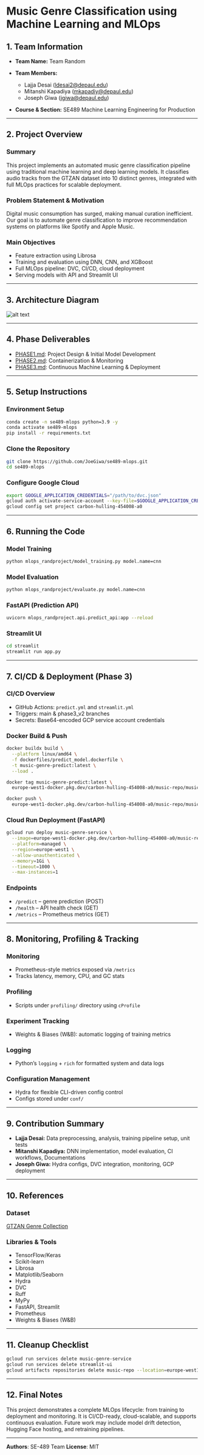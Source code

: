 # Music Genre Classification using Machine Learning and MLOps

## 1. Team Information

* **Team Name:** Team Random
* **Team Members:**

  * Lajja Desai ([ldesai2@depaul.edu](mailto:ldesai2@depaul.edu))
  * Mitanshi Kapadiya ([mkapadiy@depaul.edu](mailto:mkapadiy@depaul.edu))
  * Joseph Giwa ([jgiwa@depaul.edu](mailto:jgiwa@depaul.edu))
* **Course & Section:** SE489 Machine Learning Engineering for Production

---

## 2. Project Overview

### Summary

This project implements an automated music genre classification pipeline using traditional machine learning and deep learning models. It classifies audio tracks from the GTZAN dataset into 10 distinct genres, integrated with full MLOps practices for scalable deployment.

### Problem Statement & Motivation

Digital music consumption has surged, making manual curation inefficient. Our goal is to automate genre classification to improve recommendation systems on platforms like Spotify and Apple Music.

### Main Objectives

* Feature extraction using Librosa
* Training and evaluation using DNN, CNN, and XGBoost
* Full MLOps pipeline: DVC, CI/CD, cloud deployment
* Serving models with API and Streamlit UI

---

## 3. Architecture Diagram

![alt text](https://github.com/JoeGiwa/se489-mlops/blob/main/img_1.jpeg)

---

## 4. Phase Deliverables

* [PHASE1.md](https://github.com/JoeGiwa/se489-mlops/blob/main/PHASE1.md): Project Design & Initial Model Development
* [PHASE2.md](https://github.com/JoeGiwa/se489-mlops/blob/main/PHASE2.md): Containerization & Monitoring
* [PHASE3.md](https://github.com/JoeGiwa/se489-mlops/blob/main/PHASE3.md): Continuous Machine Learning & Deployment

---

## 5. Setup Instructions

### Environment Setup

```bash
conda create -n se489-mlops python=3.9 -y
conda activate se489-mlops
pip install -r requirements.txt
```

### Clone the Repository

```bash
git clone https://github.com/JoeGiwa/se489-mlops.git
cd se489-mlops
```

### Configure Google Cloud

```bash
export GOOGLE_APPLICATION_CREDENTIALS="/path/to/dvc.json"
gcloud auth activate-service-account --key-file=$GOOGLE_APPLICATION_CREDENTIALS
gcloud config set project carbon-hulling-454008-a0
```

---

## 6. Running the Code

### Model Training

```bash
python mlops_randproject/model_training.py model.name=cnn
```

### Model Evaluation

```bash
python mlops_randproject/evaluate.py model.name=cnn
```

### FastAPI (Prediction API)

```bash
uvicorn mlops_randproject.api.predict_api:app --reload
```

### Streamlit UI

```bash
cd streamlit
streamlit run app.py
```

---

## 7. CI/CD & Deployment (Phase 3)

### CI/CD Overview

* GitHub Actions: `predict.yml` and `streamlit.yml`
* Triggers: main & phase3\_v2 branches
* Secrets: Base64-encoded GCP service account credentials

### Docker Build & Push

```bash
docker buildx build \
  --platform linux/amd64 \
  -f dockerfiles/predict_model.dockerfile \
  -t music-genre-predict:latest \
  --load .

docker tag music-genre-predict:latest \
  europe-west1-docker.pkg.dev/carbon-hulling-454008-a0/music-repo/music-genre-predict

docker push \
  europe-west1-docker.pkg.dev/carbon-hulling-454008-a0/music-repo/music-genre-predict
```

### Cloud Run Deployment (FastAPI)

```bash
gcloud run deploy music-genre-service \
  --image=europe-west1-docker.pkg.dev/carbon-hulling-454008-a0/music-repo/music-genre-predict \
  --platform=managed \
  --region=europe-west1 \
  --allow-unauthenticated \
  --memory=1Gi \
  --timeout=1000 \
  --max-instances=1
```

### Endpoints

* `/predict` – genre prediction (POST)
* `/health` – API health check (GET)
* `/metrics` – Prometheus metrics (GET)

---

## 8. Monitoring, Profiling & Tracking

### Monitoring

* Prometheus-style metrics exposed via `/metrics`
* Tracks latency, memory, CPU, and GC stats

### Profiling

* Scripts under `profiling/` directory using `cProfile`

### Experiment Tracking

* Weights & Biases (W\&B): automatic logging of training metrics

### Logging

* Python’s `logging` + `rich` for formatted system and data logs

### Configuration Management

* Hydra for flexible CLI-driven config control
* Configs stored under `conf/`

---

## 9. Contribution Summary

* **Lajja Desai:** Data preprocessing, analysis, training pipeline setup, unit tests
* **Mitanshi Kapadiya:** DNN implementation, model evaluation, CI workflows, Documentations
* **Joseph Giwa:** Hydra configs, DVC integration, monitoring, GCP deployment

---

## 10. References

### Dataset

[GTZAN Genre Collection](https://www.kaggle.com/datasets/andradaolteanu/gtzan-dataset-music-genre-classification)

### Libraries & Tools

* TensorFlow/Keras
* Scikit-learn
* Librosa
* Matplotlib/Seaborn
* Hydra
* DVC
* Ruff
* MyPy
* FastAPI, Streamlit
* Prometheus
* Weights & Biases (W\&B)

---

## 11. Cleanup Checklist

```bash
gcloud run services delete music-genre-service
gcloud run services delete streamlit-ui
gcloud artifacts repositories delete music-repo --location=europe-west1
```

---

## 12. Final Notes

This project demonstrates a complete MLOps lifecycle: from training to deployment and monitoring. It is CI/CD-ready, cloud-scalable, and supports continuous evaluation. Future work may include model drift detection, Hugging Face hosting, and retraining pipelines.

---
**Authors**: SE-489 Team
**License**: MIT
